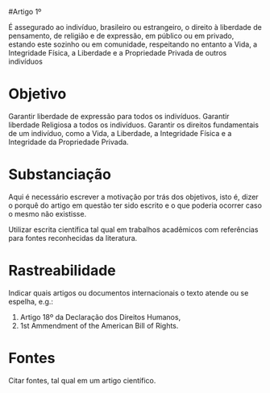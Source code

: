 #Artigo 1º

É assegurado ao indivíduo, brasileiro ou estrangeiro, o direito à liberdade de pensamento, de religião e de expressão, em público ou em privado, estando este sozinho ou em comunidade, respeitando no entanto a Vida, a Integridade Física, a Liberdade e a Propriedade Privada de outros indivíduos

# Objetivo
Garantir liberdade de expressão para todos os indivíduos.
Garantir liberdade Religiosa a todos os indivíduos.
Garantir os direitos fundamentais de um indivíduo, como a Vida, a Liberdade, a Integridade Física e a Integridade da Propriedade Privada.

# Substanciação
Aqui é necessário escrever a motivação por trás dos objetivos, isto é, dizer o porquê do artigo em questão ter sido escrito e o que poderia ocorrer caso o mesmo não existisse.

Utilizar escrita científica tal qual em trabalhos acadêmicos com referências para fontes reconhecidas da literatura.

# Rastreabilidade
Indicar quais artigos ou documentos internacionais o texto atende ou se espelha, e.g.:
1) Artigo 18º da Declaração dos Direitos Humanos,
2) 1st Ammendment of the American Bill of Rights.

# Fontes
Citar fontes, tal qual em um artigo científico.
